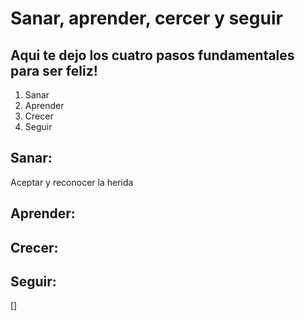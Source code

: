 # Sanar, aprender, cercer y seguir
## Aqui te dejo los cuatro pasos fundamentales para ser feliz!

1. Sanar
2. Aprender 
3. Crecer
4. Seguir

## Sanar:
Aceptar y reconocer la herida 

## Aprender:

## Crecer: 

## Seguir:

[]
